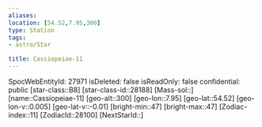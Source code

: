 ```yaml
---
aliases: 
location: [54.52,7.95,300]
type: Station
tags:
- astro/Star

title: Cassiopeiae-11
---
```

SpocWebEntityId: 27971
isDeleted: false
isReadOnly: false
confidential: public
[star-class::B8]
[star-class-id::28188]
[Mass-sol::]
[name::Cassiopeiae-11]
[geo-alt::300]
[geo-lon::7.95]
[geo-lat::54.52]
[geo-lon-v::0.005]
[geo-lat-v::-0.01]
[bright-min::47]
[bright-max::47]
[Zodiac-index::11]
[ZodiacId::28100]
[NextStarId::]



